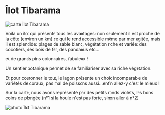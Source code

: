 # Îlot Tibarama

![carte Îlot Tibarama](/cartes/IlotTibarama.jpg)

Voilà un îlot qui présente tous les avantages: non seulement il est proche de la côte (environ un km) ce qui le rend accessible même par mer agitée, mais il est splendide: plages de sable blanc, végétation riche et variée: des cocotiers, des bois de fer, des pandanus etc...

et de grands pins colonnaires, fabuleux !

Un sentier botanique permet de se familiariser avec sa riche végétation.

Et pour couronner le tout, le lagon présente un choix incomparable de variétés de coraux, pas mal de poissons aussi...enfin allez-y c'est le mieux !

Sur la carte, nous avons représenté par des petits ronds violets, les bons coins de plongée (n°1 si la houle n'est pas forte, sinon aller à n°2)

![photo Îlot Tibarama](/photos/IlotTibarama.jpg)
